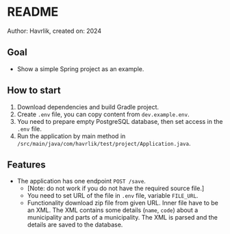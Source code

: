 # README

Author: Havrlik, created on: 2024

## Goal

- Show a simple Spring project as an example.

## How to start

1. Download dependencies and build Gradle project.
2. Create `.env` file, you can copy content from `dev.example.env`.
3. You need to prepare empty PostgreSQL database, then set access in the `.env` file.
4. Run the application by main method in `/src/main/java/com/havrlik/test/project/Application.java`.

## Features

- The application has one endpoint `POST /save`.
  - [Note: do not work if you do not have the required source file.]
  - You need to set URL of the file in `.env` file, variable `FILE_URL`.
  - Functionality download zip file from given URL. Inner file have to be an XML.
    The XML contains some details (`name`, `code`) about a municipality and parts of a municipality.
    The XML is parsed and the details are saved to the database.
